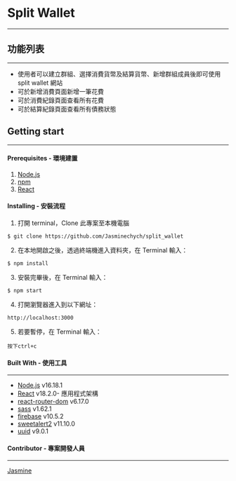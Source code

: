 # Split Wallet

---
## 功能列表
---
- 使用者可以建立群組、選擇消費貨幣及結算貨幣、新增群組成員後即可使用 split wallet 網站
- 可於新增消費頁面新增一筆花費
- 可於消費紀錄頁面查看所有花費
- 可於結算紀錄頁面查看所有債務狀態

## Getting start
---
#### Prerequisites - 環境建置

1. [Node.js](https://nodejs.org/en/)
2. [npm](https://www.npmjs.com/)
3. [React](https://www.npmjs.com/package/react)

#### Installing - 安裝流程

1.  打開 terminal，Clone 此專案至本機電腦
```
$ git clone https://github.com/Jasminechych/split_wallet
```
2.  在本地開啟之後，透過終端機進入資料夾，在 Terminal 輸入：
```
$ npm install
```
3.  安裝完畢後，在 Terminal 輸入：
```
$ npm start
```
4.  打開瀏覽器進入到以下網址：
```
http://localhost:3000
```
5.  若要暫停，在 Terminal 輸入：
```
按下ctrl+c
```

#### Built With - 使用工具
---
- [Node.js](https://nodejs.org/en/) v16.18.1
- [React](https://www.npmjs.com/package/react) v18.2.0- 應用程式架構
- [react-router-dom](https://www.npmjs.com/package/react-router-dom) v6.17.0
- [sass](https://www.npmjs.com/package/sass) v1.62.1
- [firebase](https://firebase.google.com/) v10.5.2
- [sweetalert2](https://sweetalert2.github.io/) v11.10.0
- [uuid](https://www.npmjs.com/package/uuid) v9.0.1

#### Contributor - 專案開發人員
---
[Jasmine](https://github.com/Jasminechych)
